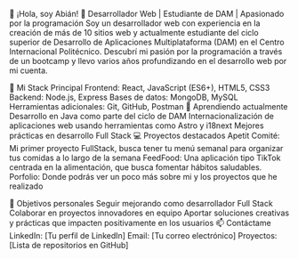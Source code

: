 👋 ¡Hola, soy Abián!
🌟 Desarrollador Web | Estudiante de DAM | Apasionado por la programación
Soy un desarrollador web con experiencia en la creación de más de 10 sitios web y actualmente estudiante del ciclo superior de Desarrollo de Aplicaciones Multiplataforma (DAM) en el Centro Internacional Politécnico. Descubrí mi pasión por la programación a través de un bootcamp y llevo varios años profundizando en el desarrollo web por mi cuenta.

🚀 Mi Stack Principal
Frontend: React, JavaScript (ES6+), HTML5, CSS3
Backend: Node.js, Express
Bases de datos: MongoDB, MySQL
Herramientas adicionales: Git, GitHub, Postman
🌱 Aprendiendo actualmente
Desarrollo en Java como parte del ciclo de DAM
Internacionalización de aplicaciones web usando herramientas como Astro y i18next
Mejores prácticas en desarrollo Full Stack
💻 Proyectos destacados
Apetit Comité: Mi primer proyecto FullStack, busca tener tu menú semanal para organizar tus comidas a lo largo de la semana 
FeedFood: Una aplicación tipo TikTok centrada en la alimentación, que busca fomentar hábitos saludables.
Porfolio: Donde podrás ver un poco más sobre mi y los proyectos que he realizado

🎯 Objetivos personales
Seguir mejorando como desarrollador Full Stack
Colaborar en proyectos innovadores en equipo
Aportar soluciones creativas y prácticas que impacten positivamente en los usuarios
📫 Contáctame
LinkedIn: [Tu perfil de LinkedIn]
Email: [Tu correo electrónico]
Proyectos: [Lista de repositorios en GitHub]
